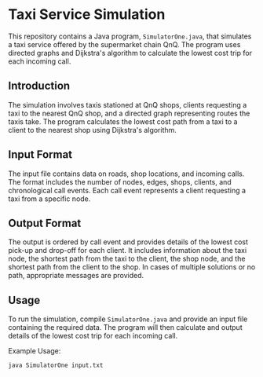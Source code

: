 # Taxi Service Simulation

This repository contains a Java program, `SimulatorOne.java`, that simulates a taxi service offered by the supermarket chain QnQ. The program uses directed graphs and Dijkstra's algorithm to calculate the lowest cost trip for each incoming call.

## Introduction

The simulation involves taxis stationed at QnQ shops, clients requesting a taxi to the nearest QnQ shop, and a directed graph representing routes the taxis take. The program calculates the lowest cost path from a taxi to a client to the nearest shop using Dijkstra's algorithm.

## Input Format

The input file contains data on roads, shop locations, and incoming calls. The format includes the number of nodes, edges, shops, clients, and chronological call events. Each call event represents a client requesting a taxi from a specific node.

## Output Format

The output is ordered by call event and provides details of the lowest cost pick-up and drop-off for each client. It includes information about the taxi node, the shortest path from the taxi to the client, the shop node, and the shortest path from the client to the shop. In cases of multiple solutions or no path, appropriate messages are provided.

## Usage

To run the simulation, compile `SimulatorOne.java` and provide an input file containing the required data. The program will then calculate and output details of the lowest cost trip for each incoming call.

Example Usage:
```bash
java SimulatorOne input.txt
